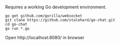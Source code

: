 Requires a working Go development environment.
 
 ```
 go get github.com/gorilla/websocket
 git clone https://github.com/stalehard/go-chat.git
 cd go-chat
 go run *.go 
 ``` 
 
 Open http://localhost:8080/ in browser
